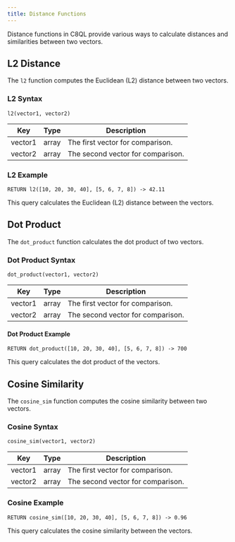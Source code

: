 ```yaml
---
title: Distance Functions
---
```


Distance functions in C8QL provide various ways to calculate distances and similarities between two vectors.

## L2 Distance

The `l2` function computes the Euclidean (L2) distance between two vectors.

### L2 Syntax

`l2(vector1, vector2)`

| Key      | Type  | Description                             |
|----------|-------|-----------------------------------------|
| vector1  | array | The first vector for comparison.        |
| vector2  | array | The second vector for comparison.       |

### L2 Example

```c8ql
RETURN l2([10, 20, 30, 40], [5, 6, 7, 8]) -> 42.11
```

This query calculates the Euclidean (L2) distance between the vectors.

## Dot Product

The `dot_product` function calculates the dot product of two vectors.

### Dot Product Syntax

`dot_product(vector1, vector2)`

| Key      | Type  | Description                             |
|----------|-------|-----------------------------------------|
| vector1  | array | The first vector for comparison.        |
| vector2  | array | The second vector for comparison.       |

#### Dot Product Example

```c8ql
RETURN dot_product([10, 20, 30, 40], [5, 6, 7, 8]) -> 700
```

This query calculates the dot product of the vectors.

## Cosine Similarity

The `cosine_sim` function computes the cosine similarity between two vectors.

### Cosine Syntax

`cosine_sim(vector1, vector2)`

| Key      | Type  | Description                             |
|----------|-------|-----------------------------------------|
| vector1  | array | The first vector for comparison.        |
| vector2  | array | The second vector for comparison.       |

### Cosine Example

```c8ql
RETURN cosine_sim([10, 20, 30, 40], [5, 6, 7, 8]) -> 0.96
```

This query calculates the cosine similarity between the vectors.
